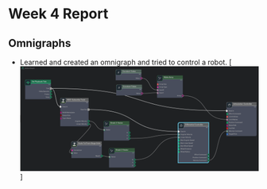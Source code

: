 # Week 4 Report
## Omnigraphs
- Learned and created an omnigraph and tried to control a robot.
  [![Image](isaac_sim_ros_turtlebot_graph.png)]
